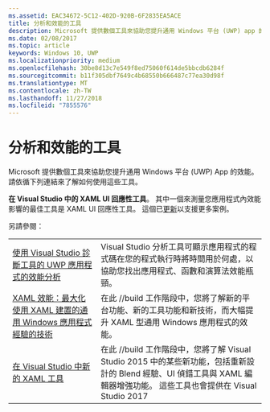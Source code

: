 ```yaml
---
ms.assetid: EAC34672-5C12-402D-920B-6F2835EA5ACE
title: 分析和效能的工具
description: Microsoft 提供數個工具來協助您提升通用 Windows 平台 (UWP) app 的效能。
ms.date: 02/08/2017
ms.topic: article
keywords: Windows 10, UWP
ms.localizationpriority: medium
ms.openlocfilehash: 30be8d13c7e549f8ed75060f614de5bbcdb6284f
ms.sourcegitcommit: b11f305dbf7649c4b68550b666487c77ea30d98f
ms.translationtype: MT
ms.contentlocale: zh-TW
ms.lasthandoff: 11/27/2018
ms.locfileid: "7855576"
---
```

# <a name="tools-for-profiling-and-performance"></a>分析和效能的工具


Microsoft 提供數個工具來協助您提升通用 Windows 平台 (UWP) App 的效能。 請依循下列連結來了解如何使用這些工具。

**在 Visual Studio 中的 XAML UI 回應性工具**。 其中一個來測量您應用程式內效能影響的最佳工具是 XAML UI 回應性工具。 這個已[更新](http://blogs.msdn.com/b/wpf/archive/2015/01/14/new-ui-performance-analysis-tool-for-wpf-applications.aspx)以支援更多案例。

另請參閱：

|           |             |
|-----------|-------------|
| [使用 Visual Studio 診斷工具的 UWP 應用程式的效能分析](https://msdn.microsoft.com/library/windows/apps/xaml/hh696636.aspx) | Visual Studio 分析工具可顯示應用程式的程式碼在您的程式執行時將時間用於何處，以協助您找出應用程式、函數和演算法效能瓶頸。 |
| [XAML 效能：最大化使用 XAML 建置的通用 Windows 應用程式經驗的技術](https://channel9.msdn.com/Events/Build/2015/3-698) | 在此 //build 工作階段中，您將了解新的平台功能、新的工具功能和新技術，而大幅提升 XAML 型通用 Windows 應用程式的效能。 |
| [在 Visual Studio 中新的 XAML 工具](https://channel9.msdn.com/Events/Build/2015/2-697) | 在此 //build 工作階段中，您將了解 Visual Studio 2015 中的某些新功能，包括重新設計的 Blend 經驗、UI 偵錯工具與 XAML 編輯器增強功能。 這些工具也會提供在 Visual Studio 2017 |
